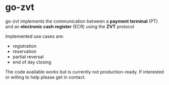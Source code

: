 # go-zvt
go-zvt implements the communication between a **payment terminal** (PT) and an **electronic cash register** (ECR) using the **ZVT** protocol

Implemented use cases are:
- registration
- reservation
- partial reversal
- end of day closing

The code available _works_ but is currently not production-ready. If interested or willing to help please get in contact.
